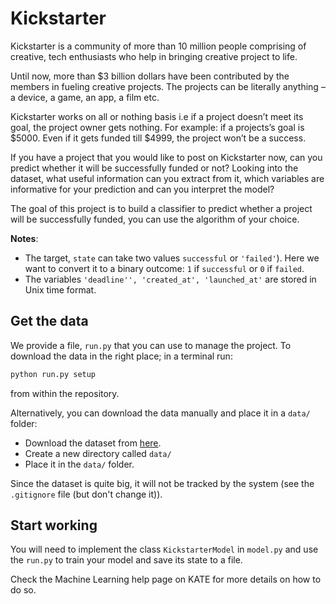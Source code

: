 # Kickstarter

Kickstarter is a community of more than 10 million people comprising of creative, tech enthusiasts who help in bringing creative project to life.

Until now, more than $3 billion dollars have been contributed by the members in fueling creative projects.
The projects can be literally anything – a device, a game, an app, a film etc.

Kickstarter works on all or nothing basis i.e if a project doesn’t meet its goal, the project owner gets nothing.
For example: if a projects’s goal is $5000. Even if it gets funded till $4999, the project won’t be a success.

If you have a project that you would like to post on Kickstarter now, can you predict whether it will be successfully funded or not? Looking into the dataset, what useful information can you extract from it, which variables are informative for your prediction and can you interpret the model?

The goal of this project is to build a classifier to predict whether a project will be successfully funded, you can use the algorithm of your choice.

**Notes**:
* The target, `state` can take two values `successful` or `'failed'`). Here we want to convert it to a binary outcome: `1` if `successful` or `0` if `failed`.
* The variables `'deadline'', 'created_at', 'launched_at'` are stored in Unix time format.

## Get the data

We provide a file, `run.py` that you can use to manage the project. To download the data in the right place; in a terminal run:

```python
python run.py setup
```
from within the repository.

Alternatively, you can download the data manually and place it in a `data/` folder:
* Download the dataset from [here](https://s3-eu-west-1.amazonaws.com/kate-datasets/kickstarter/train.zip).
* Create a new directory called `data/`
* Place it in the `data/` folder.

Since the dataset is quite big, it will not be tracked by the system (see the `.gitignore` file (but don't change it)).


## Start working

You will need to implement the class `KickstarterModel` in `model.py` and use the `run.py` to train your model and save its state to a file.

Check the Machine Learning help page on KATE for more details on how to do so.